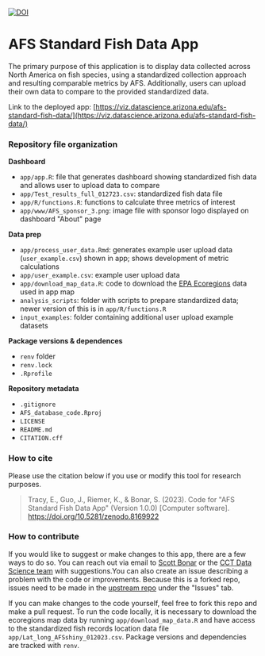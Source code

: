 [![DOI](https://zenodo.org/badge/581326973.svg)](https://zenodo.org/badge/latestdoi/581326973)

# AFS Standard Fish Data App

The primary purpose of this application is to display data collected across North America on fish species, using a standardized collection approach and resulting comparable metrics by AFS. Additionally, users can upload their own data to compare to the provided standardized data.

Link to the deployed app: [https://viz.datascience.arizona.edu/afs-standard-fish-data/](https://viz.datascience.arizona.edu/afs-standard-fish-data/)

### Repository file organization

**Dashboard**

-   `app/app.R`: file that generates dashboard showing standardized fish data and allows user to upload data to compare
-   `app/Test_results_full_012723.csv`: standardized fish data file
-   `app/R/functions.R`: functions to calculate three metrics of interest
-   `app/www/AFS_sponsor_3.png`: image file with sponsor logo displayed on dashboard "About" page

**Data prep**

-   `app/process_user_data.Rmd`: generates example user upload data (`user_example.csv`) shown in app; shows development of metric calculations
-   `app/user_example.csv`: example user upload data
-   `app/download_map_data.R`: code to download the [EPA Ecoregions](https://www.epa.gov/eco-research/ecoregions) data used in app map
-   `analysis_scripts`: folder with scripts to prepare standardized data; newer version of this is in `app/R/functions.R`
-   `input_examples`: folder containing additional user upload example datasets

**Package versions & dependences**

-   `renv` folder
-   `renv.lock`
-   `.Rprofile`

**Repository metadata**

-   `.gitignore`
-   `AFS_database_code.Rproj`
-   `LICENSE`
-   `README.md`
-   `CITATION.cff`

### How to cite

Please use the citation below if you use or modify this tool for research purposes.

> Tracy, E., Guo, J., Riemer, K., & Bonar, S. (2023). Code for "AFS Standard Fish Data App" (Version 1.0.0) [Computer software]. https://doi.org/10.5281/zenodo.8169922

### How to contribute

If you would like to suggest or make changes to this app, there are a few ways to do so. You can reach out via email to [Scott Bonar](mailto:SBonar@ag.arizona.edu) or the [CCT Data Science team](mailto:cct-datascience@arizona.edu) with suggestions.You can also create an issue describing a problem with the code or improvements. Because this is a forked repo, issues need to be made in the [upstream repo](https://github.com/erinetracy/AFS_database_code) under the "Issues" tab.

If you can make changes to the code yourself, feel free to fork this repo and make a pull request. To run the code locally, it is necessary to download the ecoregions map data by running `app/download_map_data.R` and have access to the standardized fish records location data file `app/Lat_long_AFSshiny_012023.csv`. Package versions and dependencies are tracked with `renv`.
